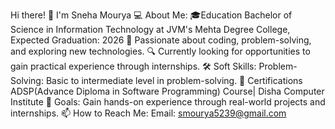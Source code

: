 Hi there! 👋 I'm Sneha Mourya
💻 About Me:
🎓Education Bachelor of Science in Information Technology at JVM's Mehta Degree College, Expected Graduation: 2026
🌟 Passionate about coding, problem-solving, and exploring new technologies.
🔍 Currently looking for opportunities to gain practical experience through internships.
🛠 Soft Skills:
Problem-Solving: Basic to intermediate level in problem-solving.
📜 Certifications
ADSP(Advance Diploma in Software Programming) Course| Disha Computer Institute
🎯 Goals:
Gain hands-on experience through real-world projects and internships.
📫 How to Reach Me:
Email: smourya5239@gmail.com
